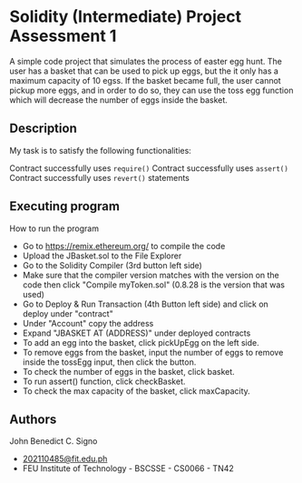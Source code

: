 # Solidity (Intermediate) Project Assessment 1

A simple code project that simulates the process of easter egg hunt. The user has a basket that can be used to pick up eggs, but the it only has a maximum capacity of 10 egss.
If the basket became full, the user cannot pickup more eggs, and in order to do so, they can use the toss egg function which will decrease the number of eggs inside the basket.

## Description

My task is to satisfy the following functionalities:

Contract successfully uses ``require()``
Contract successfully uses ``assert()``
Contract successfully uses ``revert()`` statements

## Executing program

How to run the program
* Go to https://remix.ethereum.org/ to compile the code
* Upload the JBasket.sol to the File Explorer
* Go to the Solidity Compiler (3rd button left side)
* Make sure that the compiler version matches with the version on the code then click "Compile myToken.sol" (0.8.28 is the version that was used)
* Go to Deploy & Run Transaction (4th Button left side) and click on deploy under "contract"
* Under "Account" copy the address
* Expand "JBASKET AT (ADDRESS)" under deployed contracts
* To add an egg into the basket, click pickUpEgg on the left side.
* To remove eggs from the basket, input the number of eggs to remove inside the tossEgg input, then click the button.
* To check the number of eggs in the basket, click basket.
* To run assert() function, click checkBasket.
* To check the max capacity of the basket, click maxCapacity.
  
## Authors

John Benedict C. Signo
- 202110485@fit.edu.ph
- FEU Institute of Technology - BSCSSE - CS0066 - TN42
